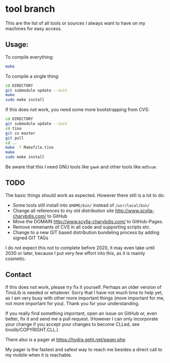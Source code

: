 tool branch
===========

This are the list of all tools or sources I always want to have on my machines for easy access.


Usage:
------

To compile everything:
```bash
make
```

To compile a single thing:

```bash
cd DIRECTORY
git submodule update --init
make
sudo make install
```

If this does not work, you need some more bootstrapping from CVS:

```bash
cd DIRECTORY
git submodule update --init
cd tino
git co master
git pull
cd ..
make -f Makefile.tino
make
sudo make install
```

Be aware that this I need GNU tools like `gawk` and other tools like `md5sum`.


TODO
----

The basic things should work as expected.  However there still is a lot to do:

- Some tools still install into `$HOME/bin/` instead of `/usr/local/bin/`
- Change all references to my old distribution site http://www.scylla-charybdis.com/ to GitHub
- Move the DOMAIN http://www.scylla-charybdis.com/ to GitHub-Pages.
- Remove remenants of CVS in all code and supporting scripts etc.
- Change to a new GIT based distribution bundeling process by adding signed GIT TAGs

I do not expect this not to complete before 2020, it may even take until 2030 or later, because I put very few effort into this, as it is mainly cosmetic.


Contact
-------

If this does not work, please try fix it yourself.  Perhaps an older version of TinoLib is needed or whatever.  Sorry that I have not much time to help yet, as I am very busy with other more important things (more important for me, not more important for you).  Thank you for your understanding.

If you really find something important, open an issue on GitHub or, even better, fix it and send me a pull request.  (However I can only incorporate your change if you accept your changes to become CLLed, see tinolib/COPYRIGHT.CLL.)

There also is a pager at https://hydra.geht.net/pager.php

My pager is the fastest and safest way to reach me besides a direct call to my mobile when it is reachable.

